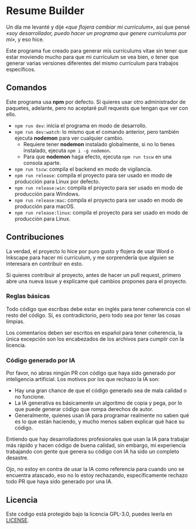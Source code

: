 # Resume Builder

Un día me levanté y dije *«que flojera cambiar mi currículum»*, así que pensé
*«soy desarrollador, puedo hacer un programa que genere currículums por mí»*,
y eso hice.

Este programa fue creado para generar mis currículums vitae sin tener que estar
moviendo mucho para que mi currículum se vea bien, o tener que generar varias
versiones diferentes del mismo currículum para trabajos específicos.


## Comandos

Este programa usa **npm** por defecto. Si quieres usar otro administrador de
paquetes, adelante, pero no aceptaré pull requests que tengan que ver con ello.

- `npm run dev`: inicia el programa en modo de desarrollo.
- `npm run dev:watch`: lo mismo que el comando anterior, pero también ejecuta
**nodemon** para ver cualquier cambio.
    - Requiere tener **nodemon** instalado globalmente, si no lo tienes
    instalado, ejecuta `npm i -g nodemon`.
    - Para que **nodemon** haga efecto, ejecuta `npm run tscw` en una consola
    aparte.
- `npm run tscw`: compila el backend en modo de vigilancia.
- `npm run release`: compila el proyecto para ser usado en modo de
producción para Linux por defecto.
- `npm run release:win`: compila el proyecto para ser usado en modo de
producción para Windows.
- `npm run release:mac`: compila el proyecto para ser usado en modo de
producción para macOS.
- `npm run release:linux`: compila el proyecto para ser usado en modo de
producción para Linux.


## Contribuciones

La verdad, el proyecto lo hice por puro gusto y flojera de usar Word o Inkscape
para hacer mi currículum, y me sorprendería que alguien se interesara en
contribuír en esto.

Si quieres contribuír al proyecto, antes de hacer un pull request, primero abre
una nueva issue y explícame qué cambios propones para el proyecto.

### Reglas básicas

Todo código que escribas debe estar en inglés para tener coherencia con el resto
del código. Sí, es contradictorio, pero todo sea por tener las cosas limpias.

Los comentarios deben ser escritos en español para tener coherencia, la única
excepción son los encabezados de los archivos para cumplir con la licencia.

### Código generado por IA

Por favor, no abras ningún PR con código que haya sido generado por inteligencia
artificial. Los motivos por los que rechazo la IA son:

- Hay una gran chance de que el código generado sea de mala calidad o no
funcione.
- La IA generativa es básicamente un algoritmo de copia y pega, por lo que puede
generar código que rompa derechos de autor.
- Generalmente, quienes usan IA para programar realmente no saben qué es lo que
están haciendo, y mucho menos saben explicar qué hace su código.

Entiendo que hay desarrolladores profesionales que usan la IA para trabajar
más rápido y hacen código de buena calidad, sin embargo, mi experiencia
trabajando con gente que genera su código con IA ha sido un completo desastre.

Ojo, no estoy en contra de usar la IA como referencia para cuando uno se
encuentra atascado, eso no lo estoy rechazando, específicamente rechazo todo PR
que haya sido generado por una IA.


## Licencia
Este código está protegido bajo la licencia GPL-3.0, puedes leerla en
[LICENSE](./LICENSE).
